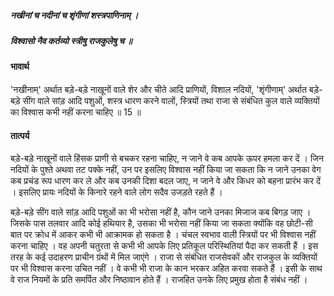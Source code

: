 ##### नखीनां च नदीनां च शृंगीणां शस्त्रपाणिनाम् ।
##### विश्वासो नैव कर्तव्यो स्त्रीषु राजकुलेषु च ॥

#### भावार्थ

'नखीनाम्' अर्थात बड़े-बड़े नाखूनों वाले शेर और चीते आदि प्राणियों, विशाल नदियों, 'शृंगीणाम्' अर्थात बड़े-बड़े सींग वाले सांड़ आदि पशुओं, शस्त्र धारण करने वालों, स्त्रियों तथा राजा से संबंधित कुल वाले व्यक्तियों का विश्वास कभी नहीं करना चाहिए ॥ 15 ॥

#### तात्पर्य

बड़े-बड़े नाखूनों वाले हिंसक प्राणी से बचकर रहना चाहिए, न जाने वे कब आपके ऊपर हमला कर दें । जिन नदियों के पुश्ते अथवा तट पक्के नहीं, उन पर इसलिए विश्वास नहीं किया जा सकता कि न जाने उनका वेग कब प्रचंड रूप धारण कर ले और कब उनकी दिशा बदल जाए, न जाने वे और किधर को बहना प्रारंभ कर दें । इसलिए प्रायः नदियों के किनारे रहने वाले लोग सदैव उजड़ते रहते हैं ।

बड़े-बड़े सींग वाले सांड़ आदि पशुओं का भी भरोसा नहीं है, कौन जाने उनका मिजाज कब बिगड़ जाए । जिसके पास तलवार आदि कोई हथियार है, उसका भी भरोसा नहीं किया जा सकता क्योंकि वह छोटी-सी बात पर क्रोध में आकर कभी भी आक्रामक हो सकता है । चंचल स्वभाव वाली स्त्रियों पर भी विश्वास नहीं करना चाहिए । वह अपनी चतुरता से कभी भी आपके लिए प्रतिकूल परिस्थितियां पैदा कर सकती हैं । इस तरह के कई उदाहरण प्राचीन ग्रंथों में मिल जाएंगे । राजा से संबंधित राजसेवकों और राजकुल के व्यक्तियों पर भी विश्वास करना उचित नहीं । वे कभी भी राजा के कान भरकर अहित करवा सकते हैं । इसी के साथ वे राज नियमों के प्रति समर्पित और निष्ठावान होते हैं । राजहित उनके लिए प्रमुख होता है संबंध नहीं ।